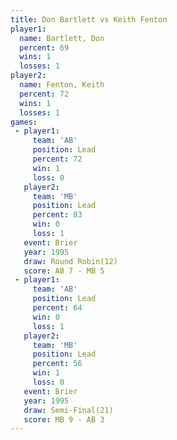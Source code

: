 ```yaml
---
title: Don Bartlett vs Keith Fenton
player1:             
  name: Bartlett, Don
  percent: 69        
  wins: 1            
  losses: 1          
player2:             
  name: Fenton, Keith
  percent: 72        
  wins: 1            
  losses: 1          
games:
 - player1:        
     team: 'AB'    
     position: Lead
     percent: 72   
     win: 1        
     loss: 0       
   player2:        
     team: 'MB'    
     position: Lead
     percent: 83   
     win: 0        
     loss: 1       
   event: Brier         
   year: 1995           
   draw: Round Robin(12)
   score: AB 7 - MB 5   
 - player1:        
     team: 'AB'    
     position: Lead
     percent: 64   
     win: 0        
     loss: 1       
   player2:        
     team: 'MB'    
     position: Lead
     percent: 56   
     win: 1        
     loss: 0       
   event: Brier        
   year: 1995          
   draw: Semi-Final(21)
   score: MB 9 - AB 3  
---
```

